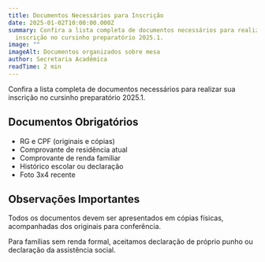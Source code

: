 ```yaml
---
title: Documentos Necessários para Inscrição
date: 2025-01-02T10:00:00.000Z
summary: Confira a lista completa de documentos necessários para realizar sua
  inscrição no cursinho preparatório 2025.1.
image: ""
imageAlt: Documentos organizados sobre mesa
author: Secretaria Acadêmica
readTime: 2 min
---
```


Confira a lista completa de documentos necessários para realizar sua inscrição no cursinho preparatório 2025.1.

## Documentos Obrigatórios

- RG e CPF (originais e cópias)
- Comprovante de residência atual
- Comprovante de renda familiar
- Histórico escolar ou declaração
- Foto 3x4 recente

## Observações Importantes

Todos os documentos devem ser apresentados em cópias físicas, acompanhadas dos originais para conferência.

Para famílias sem renda formal, aceitamos declaração de próprio punho ou declaração da assistência social.